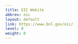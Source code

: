 ```yaml
---
title: EIC Webite
abbrev: eic
layout: default
link: https://www.bnl.gov/eic/
level: 0
weight: 0
---
```


